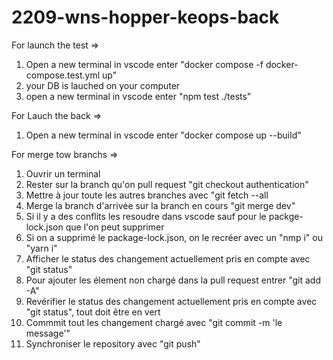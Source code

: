 # 2209-wns-hopper-keops-back

For launch the test =>

1.  Open a new terminal in vscode enter "docker compose -f docker-compose.test.yml up"
2.  your DB is lauched on your computer
3.  open a new terminal in vscode enter "npm test ./tests"

For Lauch the back =>

1.  Open a new terminal in vscode enter "docker compose up --build"

For merge tow branchs =>

1.  Ouvrir un terminal
2.  Rester sur la branch qu'on pull request "git checkout authentication"
3.  Mettre à jour toute les autres branches avec "git fetch --all
4.  Merge la branch d'arrivée sur la branch en cours "git merge dev"
5.  Si il y a des conflits les resoudre dans vscode sauf pour le packge-lock.json que l'on peut supprimer
6.  Si on a supprimé le package-lock.json, on le recréer avec un "nmp i" ou "yarn i"
7.  Afficher le status des changement actuellement pris en compte avec "git status"
8.  Pour ajouter les élement non chargé dans la pull request entrer "git add -A"
9.  Revérifier le status des changement actuellement pris en compte avec "git status", tout doit être en vert
10. Commmit tout les changement chargé avec "git commit -m 'le message'"
11. Synchroniser le repository avec "git push"
